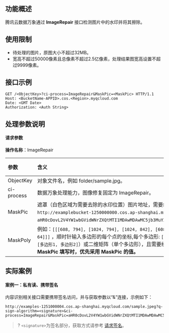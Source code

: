 ## 功能概述

腾讯云数据万象通过 **ImageRepair** 接口检测图片中的水印并将其擦除。

## 使用限制

- 待处理的图片，原图大小不超过32MB。
- 宽高不超过50000像素且总像素不超过2.5亿像素，处理结果图宽高设置不超过9999像素。

## 接口示例

```plaintext
GET /<ObjectKey>?ci-process=ImageRepair&MaskPic=<MaskPic> HTTP/1.1
Host: <BucketName-APPID>.cos.<Region>.myqcloud.com
Date: <GMT Date>
Authorization: <Auth String>
```

## 处理参数说明

#### 请求参数

**操作名称**：ImageRepair

| 参数         | 含义                                                         | 类型   | 是否必选 |
| :----------- | :----------------------------------------------------------- | :----- | :------- |
| ObjectKey  | 对象文件名，例如 folder/sample.jpg。                           |是   | String | 
| ci-process   | 数据万象处理能力，图像修复固定为 ImageRepair。           | String | 是       |
| MaskPic      | 遮罩（白色区域为需要去除的水印位置）图片地址，需要经过 [URL 安全的 Base64 编码](https://cloud.tencent.com/document/product/460/32832#.E4.BB.80.E4.B9.88.E6.98.AF-url-.E5.AE.89.E5.85.A8.E7.9A.84-base64-.E7.BC.96.E7.A0.81.EF.BC.9F)。例如，遮罩图片为 `http://examplebucket-1250000000.cos.ap-shanghai.myqcloud.com/shuiyin_2.png` ，则该处编码后的字符串为 `aHR0cDovL2V4YW1wbGVidWNrZXQtMTI1MDAwMDAwMC5jb3MuYXAtc2hhbmdoYWkubXlxY2xvdWQuY29tL3NodWl5aW5fMi5wbmc`。 | String | 否       |
| MaskPoly     | 例如：`[[[608, 794], [1024, 794], [1024, 842], [608, 842]],[[1295, 62], [1295, 30], [1597, 32],[1597, 64]]]` ，顺时针输入多边形的每个点的坐标,每个多边形: `[[x1, y1], [x2, y2]...]`, 形式为三维矩阵（多个多边形：`[多边形1, 多边形2]`）或二维矩阵（单个多边形），且需要经过 [URL 安全的 Base64 编码](https://cloud.tencent.com/document/product/460/32832#.E4.BB.80.E4.B9.88.E6.98.AF-url-.E5.AE.89.E5.85.A8.E7.9A.84-base64-.E7.BC.96.E7.A0.81.EF.BC.9F)。**MaskPoly 同时与 MaskPic 填写时，优先采用 MaskPic 的值。** | String | 否       |


## 实际案例

#### 案例一：私有读、携带签名

内容识别相关接口需要携带签名访问，并与获取参数以“&”连接，示例如下：

```plaintext
http://examples-1251000004.cos.ap-shanghai.myqcloud.com/sample.jpeg?q-sign-algorithm=<signature>&ci-process=ImageRepair&MaskPic=aHR0cDovL2V4YW1wbGVidWNrZXQtMTI1MDAwMDAwMC5jb3MuYXAtc2hhbmdoYWkubXlxY2xvdWQuY29tL3NodWl5aW5fMi5wbmc
```

>? `<signature>`为签名部分，获取方式请参考 [请求签名](https://cloud.tencent.com/document/product/436/7778)。
>

